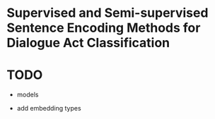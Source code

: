 # Supervised and Semi-supervised Sentence Encoding Methods for Dialogue Act Classification

# TODO

- models

- add embedding types
